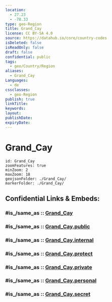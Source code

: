 ```yaml
---
location:
  - 27.23
  - -78.33
type: geo-Region
title: Grand_Cay
license: CC BY-SA 4.0
source: https://datahub.io/core/country-codes
isDeleted: false
isReadOnly: false
draft: false
confidential: public
tags:
  - geo/Country/Region
aliases:
  - Grand_Cay
Languages:
  - de
cssclasses:
  - geo-Region
publish: true
linkTitle:
keywords:
layout:
publishDate:
expiryDate:
---
```


# Grand_Cay

```leaflet
id: Grand_Cay
zoomFeatures: true 
minZoom: 2 
maxZoom: 18
geojsonFolder: ./Grand_Cay/
markerFolder: ./Grand_Cay/
```


## Confidential Links & Embeds: 

### #is_/same_as :: [Grand_Cay](/_Standards/Earth/Continent/America~Caribbean/Bahamas/Districts~Bahamas/Grand_Cay.md) 

### #is_/same_as :: [Grand_Cay.public](/_public/Earth/Continent/America~Caribbean/Bahamas/Districts~Bahamas/Grand_Cay.public.md) 

### #is_/same_as :: [Grand_Cay.internal](/_internal/Earth/Continent/America~Caribbean/Bahamas/Districts~Bahamas/Grand_Cay.internal.md) 

### #is_/same_as :: [Grand_Cay.protect](/_protect/Earth/Continent/America~Caribbean/Bahamas/Districts~Bahamas/Grand_Cay.protect.md) 

### #is_/same_as :: [Grand_Cay.private](/_private/Earth/Continent/America~Caribbean/Bahamas/Districts~Bahamas/Grand_Cay.private.md) 

### #is_/same_as :: [Grand_Cay.personal](/_personal/Earth/Continent/America~Caribbean/Bahamas/Districts~Bahamas/Grand_Cay.personal.md) 

### #is_/same_as :: [Grand_Cay.secret](/_secret/Earth/Continent/America~Caribbean/Bahamas/Districts~Bahamas/Grand_Cay.secret.md)

